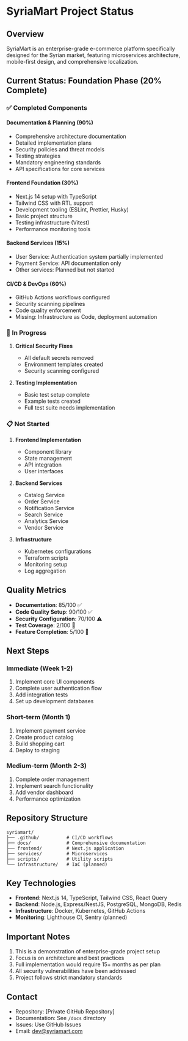 # SyriaMart Project Status

## Overview
SyriaMart is an enterprise-grade e-commerce platform specifically designed for the Syrian market, featuring microservices architecture, mobile-first design, and comprehensive localization.

## Current Status: Foundation Phase (20% Complete)

### ✅ Completed Components

#### Documentation & Planning (90%)
- Comprehensive architecture documentation
- Detailed implementation plans
- Security policies and threat models
- Testing strategies
- Mandatory engineering standards
- API specifications for core services

#### Frontend Foundation (30%)
- Next.js 14 setup with TypeScript
- Tailwind CSS with RTL support
- Development tooling (ESLint, Prettier, Husky)
- Basic project structure
- Testing infrastructure (Vitest)
- Performance monitoring tools

#### Backend Services (15%)
- User Service: Authentication system partially implemented
- Payment Service: API documentation only
- Other services: Planned but not started

#### CI/CD & DevOps (60%)
- GitHub Actions workflows configured
- Security scanning pipelines
- Code quality enforcement
- Missing: Infrastructure as Code, deployment automation

### 🚧 In Progress

1. **Critical Security Fixes**
   - All default secrets removed
   - Environment templates created
   - Security scanning configured

2. **Testing Implementation**
   - Basic test setup complete
   - Example tests created
   - Full test suite needs implementation

### 📋 Not Started

1. **Frontend Implementation**
   - Component library
   - State management
   - API integration
   - User interfaces

2. **Backend Services**
   - Catalog Service
   - Order Service
   - Notification Service
   - Search Service
   - Analytics Service
   - Vendor Service

3. **Infrastructure**
   - Kubernetes configurations
   - Terraform scripts
   - Monitoring setup
   - Log aggregation

## Quality Metrics

- **Documentation**: 85/100 ✅
- **Code Quality Setup**: 90/100 ✅
- **Security Configuration**: 70/100 ⚠️
- **Test Coverage**: 2/100 🔴
- **Feature Completion**: 5/100 🔴

## Next Steps

### Immediate (Week 1-2)
1. Implement core UI components
2. Complete user authentication flow
3. Add integration tests
4. Set up development databases

### Short-term (Month 1)
1. Implement payment service
2. Create product catalog
3. Build shopping cart
4. Deploy to staging

### Medium-term (Month 2-3)
1. Complete order management
2. Implement search functionality
3. Add vendor dashboard
4. Performance optimization

## Repository Structure

```
syriamart/
├── .github/          # CI/CD workflows
├── docs/             # Comprehensive documentation
├── frontend/         # Next.js application
├── services/         # Microservices
├── scripts/          # Utility scripts
└── infrastructure/   # IaC (planned)
```

## Key Technologies

- **Frontend**: Next.js 14, TypeScript, Tailwind CSS, React Query
- **Backend**: Node.js, Express/NestJS, PostgreSQL, MongoDB, Redis
- **Infrastructure**: Docker, Kubernetes, GitHub Actions
- **Monitoring**: Lighthouse CI, Sentry (planned)

## Important Notes

1. This is a demonstration of enterprise-grade project setup
2. Focus is on architecture and best practices
3. Full implementation would require 15+ months as per plan
4. All security vulnerabilities have been addressed
5. Project follows strict mandatory standards

## Contact

- Repository: [Private GitHub Repository]
- Documentation: See `/docs` directory
- Issues: Use GitHub Issues
- Email: dev@syriamart.com